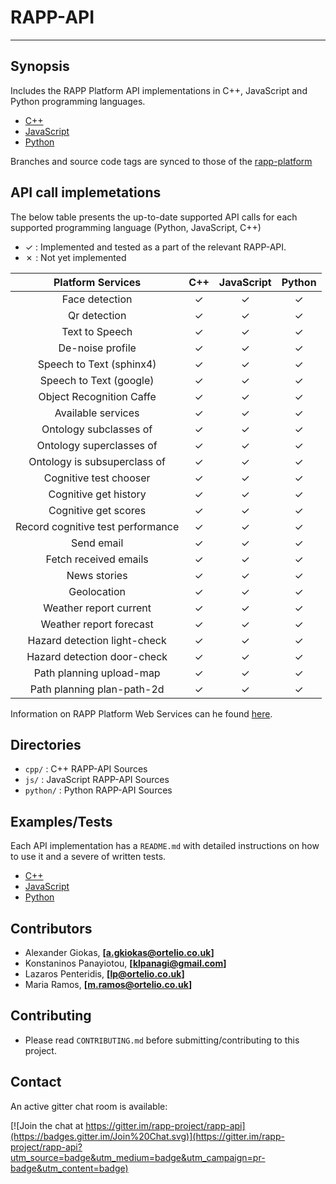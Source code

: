 # RAPP-API
--------------------


## Synopsis

Includes the RAPP Platform API implementations in C++, JavaScript and Python programming languages.

- [C++](https://github.com/rapp-project/rapp-api/tree/master/cpp)
- [JavaScript](https://github.com/rapp-project/rapp-api/tree/master/js)
- [Python](https://github.com/rapp-project/rapp-api/tree/master/python)

Branches and source code tags are synced to those of the [rapp-platform](https://github.com/rapp-project/rapp-platform)


## API call implemetations

The below table presents the up-to-date supported API calls for each supported programming language (Python, JavaScript, C++)

- ✓   : Implemented and tested as a part of the relevant RAPP-API.
- ✗   : Not yet implemented

| Platform Services                 | C++      | JavaScript   | Python   |
| :-------------------------------: | :---:    | :----------: | :---:    |
| Face detection                    | ✓        |  ✓           | ✓        |
| Qr detection                      | ✓        |  ✓           | ✓        |
| Text to Speech                    | ✓        |  ✓           | ✓        |
| De-noise profile                  | ✓        |  ✓           | ✓        |
| Speech to Text (sphinx4)          | ✓        |  ✓           | ✓        |
| Speech to Text (google)           | ✓        |  ✓           | ✓        |
| Object Recognition Caffe          | ✓        |  ✓           | ✓        |
| Available services                | ✓        |  ✓           | ✓        |
| Ontology subclasses of            | ✓        |  ✓           | ✓        |
| Ontology superclasses of          | ✓        |  ✓           | ✓        |
| Ontology is subsuperclass of      | ✓        |  ✓           | ✓        |
| Cognitive test chooser            | ✓        |  ✓           | ✓        |
| Cognitive get history             | ✓        |  ✓           | ✓        |
| Cognitive get scores              | ✓        |  ✓           | ✓        |
| Record cognitive test performance | ✓        |  ✓           | ✓        |
| Send email                        | ✓        |  ✓           | ✓        |
| Fetch received emails             | ✓        |  ✓           | ✓        |
| News stories                      | ✓        |  ✓           | ✓        |
| Geolocation                       | ✓        |  ✓           | ✓        |
| Weather report current            | ✓        |  ✓           | ✓        |
| Weather report forecast           | ✓        |  ✓           | ✓        |
| Hazard detection light-check      | ✓        |  ✓           | ✓        |
| Hazard detection door-check       | ✓        |  ✓           | ✓        |
| Path planning upload-map          | ✓        |  ✓           | ✓        |
| Path planning plan-path-2d        | ✓        |  ✓           | ✓        |

Information on RAPP Platform Web Services can he found [here](https://github.com/rapp-project/rapp-platform/tree/master/rapp_web_services/services).


## Directories

- `cpp/`    : C++ RAPP-API Sources
- `js/`     : JavaScript RAPP-API Sources
- `python/` : Python RAPP-API Sources


## Examples/Tests

Each API implementation has a `README.md` with detailed instructions on how to use it and a severe of written tests.

- [C++](https://github.com/rapp-project/rapp-api/tree/master/cpp)
- [JavaScript](https://github.com/rapp-project/rapp-api/tree/master/js)
- [Python](https://github.com/rapp-project/rapp-api/tree/master/python)

## Contributors

- Alexander Giokas, **[a.gkiokas@ortelio.co.uk]**
- Konstaninos Panayiotou, **[klpanagi@gmail.com]**
- Lazaros Penteridis, **[lp@ortelio.co.uk]**
- Maria Ramos, **[m.ramos@ortelio.co.uk]**

## Contributing

- Please read `CONTRIBUTING.md` before submitting/contributing to this project.

## Contact

An active gitter chat room is available:

[![Join the chat at https://gitter.im/rapp-project/rapp-api](https://badges.gitter.im/Join%20Chat.svg)](https://gitter.im/rapp-project/rapp-api?utm_source=badge&utm_medium=badge&utm_campaign=pr-badge&utm_content=badge)
